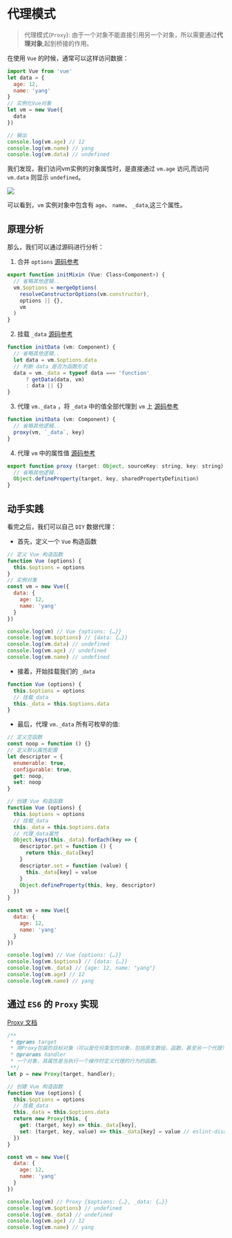 # 代理模式

> 代理模式(`Proxy`): 由于一个对象不能直接引用另一个对象，所以需要通过**代理对象**,起到桥接的作用。

在使用 `Vue` 的时候，通常可以这样访问数据：

```javascript
import Vue from 'vue'
let data = {
  age: 12,
  name: 'yang'
}
// 实例化Vue对象
let vm = new Vue({
  data
})

// 输出
console.log(vm.age) // 12
console.log(vm.name) // yang
console.log(vm.data) // undefined

```


我们发现，我们访问vm实例的对象属性时，是直接通过 `vm.age` 访问,而访问 `vm.data` 则显示 `undefined`。

![](https://makefriends.bs2dl.yy.com/bm1554456509719.png)

可以看到，`vm` 实例对象中包含有 `age`、 `name`、 `_data`,这三个属性。 

## 原理分析

那么，我们可以通过源码进行分析：

1. 合并 `options` [源码参考](https://github.com/vuejs/vue/blob/2.6/src/core/instance/init.js#L38)

```javascript
export function initMixin (Vue: Class<Component>) {
  // 省略其他逻辑..
  vm.$options = mergeOptions(
    resolveConstructorOptions(vm.constructor),
    options || {},
    vm
  )
}
```

2. 挂载 `_data` [源码参考](https://github.com/vuejs/vue/blob/2.6/src/core/instance/state.js#L114)

```javascript
function initData (vm: Component) {
  // 省略其他逻辑..
  let data = vm.$options.data
  // 判断 data 是否为函数形式
  data = vm._data = typeof data === 'function'
      ? getData(data, vm)
      : data || {}
}
```

3. 代理 `vm._data` ，将 `_data` 中的值全部代理到 `vm` 上 [源码参考](https://github.com/vuejs/vue/blob/2.6/src/core/instance/state.js#L147)

```javascript
function initData (vm: Component) {
  // 省略其他逻辑..
  proxy(vm, `_data`, key)
}
```

4. 代理 `vm` 中的属性值 [源码参考](https://github.com/vuejs/vue/blob/2.6/src/core/instance/state.js#L147)

```javascript
export function proxy (target: Object, sourceKey: string, key: string) {
  // 省略其他逻辑..
  Object.defineProperty(target, key, sharedPropertyDefinition)
}
```

## 动手实践

看完之后，我们可以自己 `DIY` 数据代理：


- 首先，定义一个 `Vue` 构造函数

```javascript
// 定义 Vue 构造函数
function Vue (options) {
  this.$options = options
}
// 实例对象
const vm = new Vue({
  data: {
    age: 12,
    name: 'yang'
  }
})

console.log(vm) // Vue {options: {…}}
console.log(vm.$options) // {data: {…}}
console.log(vm.data) // undefined
console.log(vm.age) // undefined
console.log(vm.name) // undefined

```

- 接着，开始挂载我们的 `_data`

```javascript
function Vue (options) {
  this.$options = options
  // 挂载_data
  this._data = this.$options.data
}
```

- 最后，代理 `vm._data` 所有可枚举的值:

```javascript
// 定义空函数
const noop = function () {}
// 定义默认属性配置
let descriptor = {
  enumerable: true,
  configurable: true,
  get: noop,
  set: noop
}

// 创建 Vue 构造函数
function Vue (options) {
  this.$options = options
  // 挂载_data
  this._data = this.$options.data
  // 代理_data属性
  Object.keys(this._data).forEach(key => {
    descriptor.get = function () {
      return this._data[key]
    }
    descriptor.set = function (value) {
      this._data[key] = value
    }
    Object.defineProperty(this, key, descriptor)
  })
}

const vm = new Vue({
  data: {
    age: 12,
    name: 'yang'
  }
})

console.log(vm) // Vue {options: {…}}
console.log(vm.$options) // {data: {…}}
console.log(vm._data) // {age: 12, name: "yang"}
console.log(vm.age) // 12
console.log(vm.name) // yang

```
 

## 通过 `ES6` 的 `Proxy` 实现

[Proxy 文档](https://developer.mozilla.org/zh-CN/docs/Web/JavaScript/Reference/Global_Objects/Proxy)

```javascript
/**
 * @prams target
 * 用Proxy包装的目标对象（可以是任何类型的对象，包括原生数组，函数，甚至另一个代理）。
 * @prarams handler
 * 一个对象，其属性是当执行一个操作时定义代理的行为的函数。
 **/
let p = new Proxy(target, handler);
```

```javascript
// 创建 Vue 构造函数
function Vue (options) {
  this.$options = options
  // 挂载_data
  this._data = this.$options.data
  return new Proxy(this, {
    get: (target, key) => this._data[key],
    set: (target, key, value) => this._data[key] = value // eslint-disable-line
  })
}

const vm = new Vue({
  data: {
    age: 12,
    name: 'yang'
  }
})

console.log(vm) // Proxy {$options: {…}, _data: {…}}
console.log(vm.$options) // undefined
console.log(vm._data) // undefined
console.log(vm.age) // 12
console.log(vm.name) // yang

```